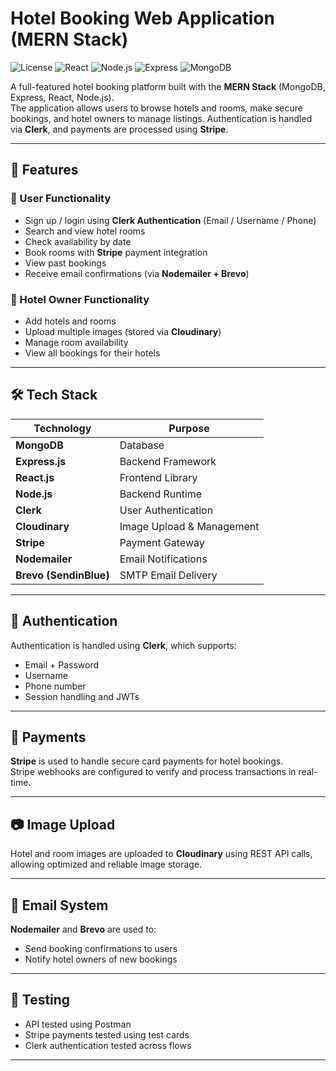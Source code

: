 # Hotel Booking Web Application (MERN Stack)

![License](https://img.shields.io/badge/license-MIT-blue.svg)
![React](https://img.shields.io/badge/React-v18-green.svg)
![Node.js](https://img.shields.io/badge/Node.js-v16-yellow.svg)
![Express](https://img.shields.io/badge/Express-v4.18-red.svg)
![MongoDB](https://img.shields.io/badge/MongoDB-v6.0-green.svg)

A full-featured hotel booking platform built with the **MERN Stack** (MongoDB, Express, React, Node.js).  
The application allows users to browse hotels and rooms, make secure bookings, and hotel owners to manage listings. Authentication is handled via **Clerk**, and payments are processed using **Stripe**.

---

## 🚀 Features

### 👤 User Functionality
- Sign up / login using **Clerk Authentication** (Email / Username / Phone)
- Search and view hotel rooms
- Check availability by date
- Book rooms with **Stripe** payment integration
- View past bookings
- Receive email confirmations (via **Nodemailer + Brevo**)

### 🏨 Hotel Owner Functionality
- Add hotels and rooms
- Upload multiple images (stored via **Cloudinary**)
- Manage room availability
- View all bookings for their hotels
  
---

## 🛠️ Tech Stack

| Technology        | Purpose                         |
|-------------------|---------------------------------|
| **MongoDB**       | Database                        |
| **Express.js**    | Backend Framework               |
| **React.js**      | Frontend Library                |
| **Node.js**       | Backend Runtime                 |
| **Clerk**         | User Authentication             |
| **Cloudinary**    | Image Upload & Management       |
| **Stripe**        | Payment Gateway                 |
| **Nodemailer**    | Email Notifications             |
| **Brevo (SendinBlue)** | SMTP Email Delivery         |

---

## 🔐 Authentication

Authentication is handled using **Clerk**, which supports:
- Email + Password
- Username
- Phone number
- Session handling and JWTs

---

## 💸 Payments

**Stripe** is used to handle secure card payments for hotel bookings.  
Stripe webhooks are configured to verify and process transactions in real-time.

---

## 📷 Image Upload

Hotel and room images are uploaded to **Cloudinary** using REST API calls, allowing optimized and reliable image storage.

---

## 📧 Email System

**Nodemailer** and **Brevo** are used to:
- Send booking confirmations to users
- Notify hotel owners of new bookings

---

## 🧪 Testing

- API tested using Postman
- Stripe payments tested using test cards
- Clerk authentication tested across flows

---

